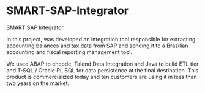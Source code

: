 # SMART-SAP-Integrator
SMART SAP Integrator

In this project, was developed an integration tool responsible for extracting accounting balances and tax data from SAP and sending it to a Brazilian accounting and fiscal reporting management tool. 

We used ABAP to encode, Talend Data Integration and Java to build ETL tier and T-SQL / Oracle PL SQL for data persistence at the final destination. This product is commercialized today and ten customers are using it in less than two years on the market.
